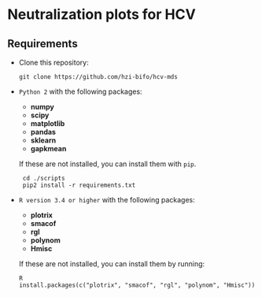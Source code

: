 # Neutralization plots for HCV

## Requirements
* Clone this repository:
  ```
  git clone https://github.com/hzi-bifo/hcv-mds 
  ```
* ```Python 2``` with the following packages:
    * **numpy**
    * **scipy**
    * **matplotlib**
    * **pandas**
    * **sklearn**
    * **gapkmean**
   
  If these are not installed, you can install them with ```pip```. 
  ```
   cd ./scripts
   pip2 install -r requirements.txt 
   ```
* ```R version 3.4 or higher``` with the following packages:
    * **plotrix**
    * **smacof**
    * **rgl**
    * **polynom**
    * **Hmisc**
  
    If these are not installed, you can install them by running:
    ```
    R
    install.packages(c("plotrix", "smacof", "rgl", "polynom", "Hmisc"))
    ```
    
